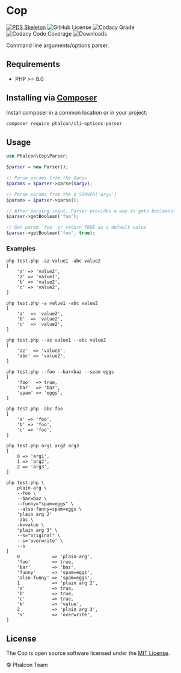 # Cop

[![PDS Skeleton](https://img.shields.io/badge/pds-skeleton-blue.svg?style=flat-square)](https://github.com/php-pds/skeleton)
![GitHub License](https://img.shields.io/github/license/phalcon/cli-options-parser)
![Codacy Grade](https://img.shields.io/codacy/grade/286b84c5cf194ca1a29963e7c732a650)
![Codacy Code Coverage](https://img.shields.io/codacy/coverage/286b84c5cf194ca1a29963e7c732a650)
![Downloads](https://img.shields.io/packagist/dm/phalcon/cli-options-parser)


Command line arguments/options parser.

## Requirements

*   PHP >= 8.0

## Installing via [Composer](https://getcomposer.org)

Install composer in a common location or in your project:

```bash
composer require phalcon/cli-options-parser
```

## Usage

```php
use Phalcon\Cop\Parser;

$parser = new Parser();

// Parse params from the $argv
$params = $parser->parse($argv);

// Parse params from the $_SERVER['argv']
$params = $parser->parse();

// After parsing input, Parser provides a way to gets booleans:
$parser->getBoolean('foo');

// Get param `foo` or return TRUE as a default value
$parser->getBoolean('foo', true);
```

### Examples

```
php test.php -az value1 -abc value2
[
    'a' => 'value2',
    'z' => 'value1',
    'b' => 'value2',
    'c' => 'value2',
]

php test.php -a value1 -abc value2
[
    'a'  => 'value2',
    'b'  => 'value2',
    'c'  => 'value2',
]

php test.php --az value1 --abc value2
[
    'az'  => 'value1',
    'abc' => 'value2',
]

php test.php --foo --bar=baz --spam eggs
[
    'foo'  => true,
    'bar'  => 'baz',
    'spam' => 'eggs',
]

php test.php -abc foo
[
    'a' => 'foo',
    'b' => 'foo',
    'c' => 'foo',
]

php test.php arg1 arg2 arg3
[
    0 => 'arg1',
    1 => 'arg2',
    2 => 'arg3',
]

php test.php \
    plain-arg \
    --foo \
    --bar=baz \
    --funny="spam=eggs" \
    --also-funny=spam=eggs \
    'plain arg 2'
    -abc \
    -k=value \
    "plain arg 3" \
    --s="original" \
    --s='overwrite' \
    --s
[
    0            => 'plain-arg',
    'foo'        => true,
    'bar'        => 'baz',
    'funny'      => 'spam=eggs',
    'also-funny' => 'spam=eggs',
    1            => 'plain arg 2',
    'a'          => true,
    'b'          => true,
    'c'          => true,
    'k'          => 'value',
    2            => 'plain arg 3',
    's'          => 'overwrite',
]
```

## License

The Cop is open source software licensed under the [MIT License](https://github.com/phalcon/cli-options-parser/blob/master/LICENSE).

© Phalcon Team

